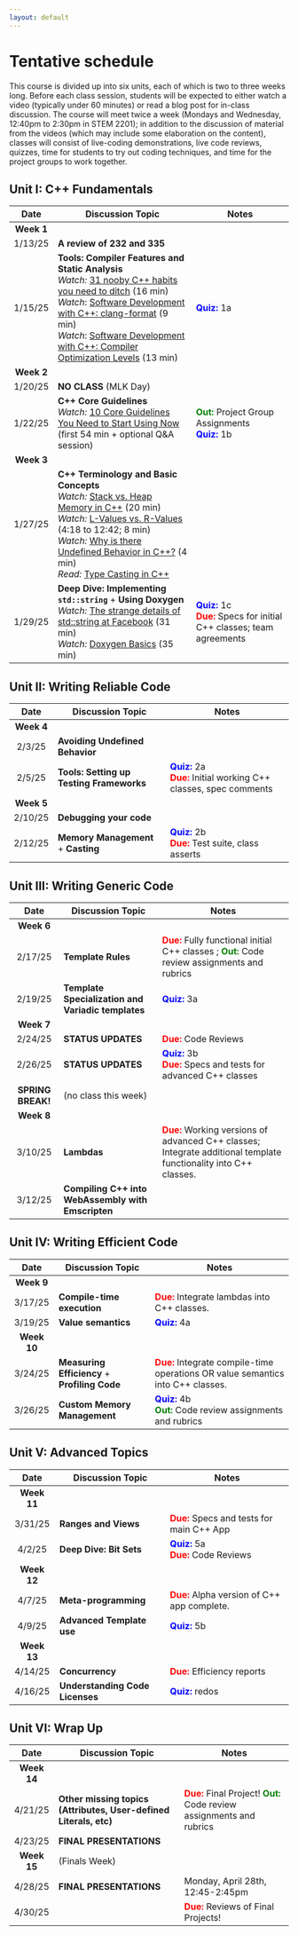 ```yaml
---
layout: default
---
```



# Tentative schedule

This course is divided up into six units, each of which is two to three weeks long.  Before each class session, students will be expected to either watch a video (typically under 60 minutes) or read a blog post for in-class discussion.  The course will meet twice a week (Mondays and Wednesday, 12:40pm to 2:30pm in STEM 2201); in addition to the discussion of material from the videos (which may include some elaboration on the content), classes will consist of live-coding demonstrations, live code reviews, quizzes, time for students to try out coding techniques, and time for the project groups to work together.

## Unit I: C++ Fundamentals

| Date     | Discussion Topic                    |  Notes |
|:--------:|-------------------------------------| ------ |
| **Week 1** | | |
| 1/13/25  | **A review of 232 and 335**         | |
| 1/15/25  | **Tools: Compiler Features and Static Analysis** <br> *Watch:* [31 nooby C++ habits you need to ditch](https://www.youtube.com/watch?v=i_wDa2AS_8w) (16 min) <br> *Watch*: [Software Development with C++: clang-format](https://www.youtube.com/watch?v=YNv_g6ceL0w) (9 min) <br> *Watch*: [Software Development with C++: Compiler Optimization Levels](https://www.youtube.com/watch?v=Gwvn8ruzXT8) (13 min) | <b style="color: blue">Quiz:</b> 1a |
| **Week 2** | |
| 1/20/25   | **NO CLASS** (MLK Day)            | |
| 1/22/25   | **C++ Core Guidelines** <br> *Watch:* [10 Core Guidelines You Need to Start Using Now](https://www.youtube.com/watch?v=XkDEzfpdcSg) (first 54 min + optional Q&A session) | <b style="color: green">Out:</b> Project Group Assignments<br><b style="color: blue">Quiz:</b> 1b |
| **Week 3** | |
| 1/27/25  | **C++ Terminology and Basic Concepts** <br> *Watch:* [Stack vs. Heap Memory in C++](https://youtu.be/wJ1L2nSIV1s?si=os-5lousW7XiMbWt) (20 min) <br> *Watch:* [L-Values vs. R-Values](https://www.youtube.com/watch?v=fbYknr-HPYE&t=258s) (4:18 to 12:42; 8 min) <br> *Watch:* [Why is there Undefined Behavior in C++?](https://www.youtube.com/watch?v=3weyREkE4HA) (4 min) <br> *Read:* [Type Casting in C++](https://omkaracharekar.hashnode.dev/a-guide-to-c-casting-staticcast-reinterpretcast-dynamiccast-and-constcast) <!--- ALT: (https://leimao.github.io/blog/CPP-Casts/) --> | |
| 1/29/25  | **Deep Dive: Implementing `std::string`** + **Using Doxygen** <br> *Watch:* [The strange details of std::string at Facebook](https://www.youtube.com/watch?v=kPR8h4-qZdk) (31 min) <br> *Watch:* [Doxygen Basics](https://www.youtube.com/watch?v=TtRn3HsOm1s) (35 min) | <b style="color: blue">Quiz:</b> 1c<br><b style="color: red">Due:</b> Specs for initial C\+\+ classes; team agreements |

## Unit II: Writing Reliable Code

| Date     | Discussion Topic                    |  Notes |
|:--------:|-------------------------------------| ------ |
| **Week 4** | | |
| 2/3/25  | **Avoiding Undefined Behavior** <!--- <br> *Watch:* [Back To Basics: Undefined Behavior](https://www.youtube.com/watch?v=NpL9YnxnOqM) (62 min) --> | |
| 2/5/25  | **Tools: Setting up Testing Frameworks** <!--- <br> *Watch:* [Back to Basics: C++ Testing (only 1:15 - 21:15)](https://youtu.be/SAM4rWaIvUQ?si=JQmJAK_1-F9aKqip&t=73) (20 min) <br/> *Read over:* [Catch 2 - Tutorial](https://github.com/catchorg/Catch2/blob/devel/docs/tutorial.md#writing-tests) <br/> *Read over:* [Unit vs. Integration Testing](https://circleci.com/blog/unit-testing-vs-integration-testing/) --> | <b style="color: blue">Quiz:</b> 2a<br><b style="color: red">Due:</b> Initial working C\+\+ classes, spec comments |
| **Week 5** | | |
| 2/10/25  | **Debugging your code** <!--- <br> *Watch:* [Back To Basics: Debugging Techniques](https://www.youtube.com/watch?v=M7fV-eQwxrY) (65 min) --> | |
| 2/12/25  | **Memory Management** + **Casting** <!--- <br> *Watch:* [C++ Memory Management Part 1: Pointer Primer, new, delete, macros](https://www.youtube.com/watch?v=DuJxoTzrCLY) (14 min) <br> *Watch:* [C++ Memory Management Part 2: Modern Pointers, shared, unique](https://www.youtube.com/watch?v=u_FEZDfBPk8) (23 min) <br> *Watch:* [Back to Basics: Casting](https://www.youtube.com/watch?v=2h2hdRqRIRk) (45 min) --> | <b style="color: blue">Quiz:</b> 2b<br><b style="color: red">Due:</b> Test suite, class asserts |

## Unit III: Writing Generic Code

| Date     | Discussion Topic                    |  Notes |
|:--------:|-------------------------------------| ------ |
| **Week 6** | | |
| 2/17/25  | **Template Rules** <!--- <br> *Watch:* [Back to Basics: Templates (Part 1 of 2)](https://www.youtube.com/watch?v=XN319NYEOcE) (61 min) --> | <b style="color: red">Due:</b> Fully functional initial C\+\+ classes ; <b style="color: green">Out:</b> Code review assignments and rubrics |
| 2/19/25  | **Template Specialization and Variadic templates** <br> <!--- *Watch:* [Back to Basics: Templates (Part 2 of 2)](https://www.youtube.com/watch?v=FfI6Lov1O9M) (67 min) --> | <b style="color: blue">Quiz:</b> 3a |
| **Week 7** | | |
| 2/24/25 | **STATUS UPDATES** <!--- Students will demo classes they made and provide specs for what's next --> | <b style="color: red">Due:</b> Code Reviews |
| 2/26/25 | **STATUS UPDATES** | <b style="color: blue">Quiz:</b> 3b<br><b style="color: red">Due:</b> Specs and tests for advanced C\+\+ classes |
| **SPRING BREAK!** | (no class this week) | |
| **Week 8** | | |
| 3/10/25 | **Lambdas** <!--- <br> *Watch:* [Back to Basics: Lambdas](https://www.youtube.com/watch?v=IgNUBw3vcO4) (67 min) --> | <b style="color: red">Due:</b> Working versions of advanced C++ classes; Integrate additional template functionality into C++ classes. |
| 3/12/25 | **Compiling C++ into WebAssembly with Emscripten** <!--- <br> *Watch:* [Using WebAssembly and C++ to Make a Simple Game](https://www.youtube.com/watch?v=N248809vu5g) (72 min) --> |  |

## Unit IV: Writing Efficient Code

| Date     | Discussion Topic                    |  Notes |
|:--------:|-------------------------------------| ------ |
| **Week 9** | | |
| 3/17/25 | **Compile-time execution** <!--- <br> *Watch:* [Introduction to `constexpr`](https://www.youtube.com/watch?v=Ia0MizHPLUA) (11 min) --> | <b style="color: red">Due:</b> Integrate lambdas into C++ classes. |
| 3/19/25 | **Value semantics** <!--- <br> *Watch:* [Back to Basics: Cpp Value Semantics](https://www.youtube.com/watch?v=G9MxNwUoSt0) (48 min) --> | <b style="color: blue">Quiz:</b> 4a |
| **Week 10** | | |
| 3/24/25 | **Measuring Efficiency** + **Profiling Code** <!--- <br> *Watch:* [BENCHMARKING in C++](https://www.youtube.com/watch?v=YG4jexlSAjc) (15 min)<br> *Watch:* [Intro to Profiling](https://www.youtube.com/watch?v=YbYV8rRo9_A) (25 min) (How to instrument code with above benchmarking) --> | <b style="color: red">Due:</b> Integrate compile-time operations OR value semantics into C++ classes. |
| 3/26/25  | **Custom Memory Management** <!--- <br> *Watch:* [Track MEMORY ALLOCATIONS the Easy Way in C++](https://www.youtube.com/watch?v=sLlGEUO_EGE) (13 min) --> | <b style="color: blue">Quiz:</b> 4b<br><b style="color: green">Out:</b> Code review assignments and rubrics |

## Unit V: Advanced Topics

| Date     | Discussion Topic                    |  Notes |
|:--------:|-------------------------------------| ------ |
| **Week 11** | | |
| 3/31/25  | **Ranges and Views** <!--- <br> *Watch:* [C++20 Ranges in Practice](https://www.youtube.com/watch?v=L0bhZp6HMDM) (62 min) --> | <b style="color: red">Due:</b> Specs and tests for main C++ App|
| 4/2/25  | **Deep Dive: Bit Sets** | <b style="color: blue">Quiz:</b> 5a<br><b style="color: red">Due:</b> Code Reviews |
| **Week 12** | | |
| 4/7/25 | **Meta-programming** <!--- <br> *Watch:* [Template Metaprogramming: Type Traits (part 1)](https://www.youtube.com/watch?v=tiAVWcjIF6o) (60 min)<br> *OPTIONAL:* [Template Metaprogramming: Type Traits (part 2)](https://www.youtube.com/watch?v=dLZcocFOb5Q) (59 min) --> | <b style="color: red">Due:</b> Alpha version of C++ app complete. |
| 4/9/25 | **Advanced Template use** <!--- <br> *Watch:* [From C++ Templates to C++ Concepts - Metaprogramming: an Amazing Journey](https://www.youtube.com/watch?v=_doRiQS4GS8) (53 min) --> | <b style="color: blue">Quiz:</b> 5b |
| **Week 13** | | |
| 4/14/25 | **Concurrency** <!--- <br> *Watch:* [Back to Basics: Concurrency](https://www.youtube.com/watch?v=F6Ipn7gCOsY) - FIRST ~31 minutes only (to question break) --> | <b style="color: red">Due:</b> Efficiency reports |
| 4/16/25 | **Understanding Code Licenses** <!--- <br> *Watch:* [Free and Open Source software licenses explained](https://www.youtube.com/watch?v=UMIG4KnM8xw) (15 min) --> | <b style="color: blue">Quiz:</b> redos |

## Unit VI: Wrap Up

| Date     | Discussion Topic                    |  Notes |
|:--------:|-------------------------------------| ------ |
| **Week 14** | | |
| 4/21/25 | **Other missing topics (Attributes, User-defined Literals, etc)** <!--- <br> *Watch:* [Attributes](https://www.youtube.com/watch?v=VQiIzcuMiIc) (15 min) <br> *Watch:* [User Defined Literals // How to invent custom literal values](https://www.youtube.com/watch?v=_AbAjeTAYvE) (11 min) --> | <b style="color: red">Due:</b> Final Project! <b style="color: green">Out:</b> Code review assignments and rubrics|
| 4/23/25 | **FINAL PRESENTATIONS** | |
| **Week 15** | (Finals Week) | |
| 4/28/25 | **FINAL PRESENTATIONS** | Monday, April 28th, 12:45-2:45pm |
| 4/30/25 | | <b style="color: red">Due:</b> Reviews of Final Projects! |
